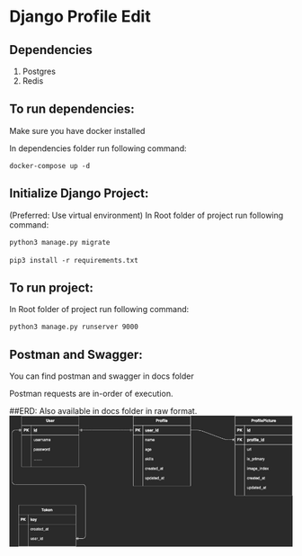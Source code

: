 # Django Profile Edit

## Dependencies
1. Postgres
2. Redis

## To run dependencies:
Make sure you have docker installed

In dependencies folder run following command:
```shell script
docker-compose up -d
```

## Initialize Django Project:
(Preferred: Use virtual environment)
In Root folder of project run following command:
```shell script
python3 manage.py migrate

pip3 install -r requirements.txt
``` 

## To run project:
In Root folder of project run following command:
```shell script
python3 manage.py runserver 9000
```

## Postman and Swagger:
You can find postman and swagger in docs folder

Postman requests are in-order of execution.

##ERD:
Also available in docs folder in raw format.
![ScreenShot](https://github.com/karanchuri/django-profile-upload/blob/master/docs/EDR.jpg?raw=true)
